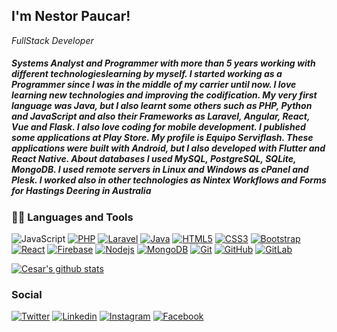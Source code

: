 <h2> I'm Nestor Paucar!</h2>
<p><em>FullStack Developer</em></p>

<h5>
Systems Analyst and Programmer with more than 5 years working with different technologieslearning by myself. I started working as a Programmer since I was in the middle of my carrier until now. I love learning new technologies and improving the codification. My very first language was Java, but I also learnt  some  others  such  as  PHP,  Python  and  JavaScript  and  also  their  Frameworks  as  Laravel, Angular,  React,  Vue  and  Flask.  I  also  love  coding  for  mobile  development.  I  published  some applications at Play Store. My profile is Equipo Serviflash. These applications were built with Android, but  I  also  developed  with  Flutter  and  React  Native.  About  databases  I  used  MySQL,  PostgreSQL, SQLite, MongoDB. I used remote servers in Linux and Windows as cPanel and Plesk. I worked also in other technologies as Nintex Workflows and Forms for Hastings Deering in Australia
</h5>

### 👨‍💻 Languages and Tools

![JavaScript](https://img.shields.io/badge/-JavaScript-black?style=flat&logo=javascript&link=https://github.com/nespaucar)
[![PHP](https://img.shields.io/badge/-PHP-black?style=flat&logo=php&link=https://github.com/nespaucar)](https://github.com/nespaucar)
[![Laravel](https://img.shields.io/badge/-Laravel-black?style=flat&logo=laravel&link=https://github.com/nespaucar)](https://github.com/nespaucar)
[![Java](https://img.shields.io/badge/Java-orange?style=flat&logo=java&logoColor=white&link=https://github.com/nespaucar)](https://github.com/nespaucar)
[![HTML5](https://img.shields.io/badge/-HTML5-E34F26?style=flat&logo=html5&logoColor=white&link=https://github.com/nespaucar)](https://github.com/nespaucar) 
[![CSS3](https://img.shields.io/badge/-CSS3-1572B6?style=flat&logo=css3&link=https://github.com/nespaucar)](https://github.com/nespaucar) 
[![Bootstrap](https://img.shields.io/badge/-Bootstrap-563D7C?style=flat&logo=bootstrap&link=https://github.com/nespaucar)](https://github.com/nespaucar) 
[![React](https://img.shields.io/badge/-React-black?style=flat&logo=react&link=https://github.com/nespaucar)](https://github.com/nespaucar)
[![Firebase](https://img.shields.io/badge/-Firebase-black?style=flat&logo=firebase&link=https://github.com/nespaucar)](https://github.com/nespaucar) 
[![Nodejs](https://img.shields.io/badge/-Nodejs-black?style=flat&logo=Node.js&link=https://github.com/nespaucar)](https://github.com/nespaucar) 
[![MongoDB](https://img.shields.io/badge/-MongoDB-black?style=flat&logo=mongoDb&link=https://github.com/nespaucar)](https://github.com/nespaucar)
[![Git](https://img.shields.io/badge/-Git-black?style=flat&logo=git&link=https://github.com/nespaucar)](https://github.com/nespaucar) 
[![GitHub](https://img.shields.io/badge/-GitHub-181717?style=flat&logo=github&link=https://github.com/nespaucar)](https://github.com/nespaucar)
[![GitLab](https://img.shields.io/badge/-GitLab-FCA121?style=flat&logo=gitlab&link=https://github.com/nespaucar)](https://gitlab.com/nespaucar)

[![Cesar's github stats](https://github-readme-stats.vercel.app/api?username=nespaucar)](https://github.com/nespaucar/github-readme-stats)

### Social
[![Twitter](https://img.shields.io/twitter/follow/nespaucar1?style=social)](https://twitter.com/nespaucar1)
[![Linkedin](https://img.shields.io/badge/-nespaucar-blue?style=flat-square&logo=Linkedin&logoColor=white&link=https://www.linkedin.com/in/néstor-alexander-paucar-carhuatanta-ba192b185/)](https://www.linkedin.com/in/néstor-alexander-paucar-carhuatanta-ba192b185/)
[![Instagram](https://img.shields.io/badge/-nespaucar1-blue?style=social&logo=Instagram&link=https://www.instagram.com/nespaucar1/)](https://www.instagram.com/nespaucar1/)
[![Facebook](https://img.shields.io/badge/-nespaucar-blue?style=social&logo=Facebook&link=https://www.facebook.com/nespaucar/)](https://www.facebook.com/nespaucar/)
